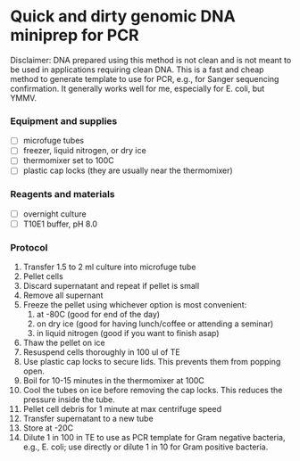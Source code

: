 # Quick and dirty genomic DNA miniprep for PCR

Disclaimer: DNA prepared using this method is not clean and is not meant to be used in applications requiring clean DNA. This is a fast and cheap method to generate template to use for PCR, e.g., for Sanger sequencing confirmation. It generally works well for me, especially for E. coli, but YMMV. 

### Equipment and supplies

- [ ] microfuge tubes
- [ ] freezer, liquid nitrogen, or dry ice
- [ ] thermomixer set to 100C
- [ ] plastic cap locks (they are usually near the thermomixer)

### Reagents and materials

- [ ] overnight culture 
- [ ] T10E1 buffer, pH 8.0

### Protocol

1. Transfer 1.5 to 2 ml culture into microfuge tube
2. Pellet cells
3. Discard supernatant and repeat if pellet is small
4. Remove all supernant
5. Freeze the pellet using whichever option is most convenient:
    1. at -80C (good for end of the day)
    2. on dry ice (good for having lunch/coffee or attending a seminar)
    3. in liquid nitrogen (good if you want to finish asap)
6. Thaw the pellet on ice
7. Resuspend cells thoroughly in 100 ul of TE
8. Use plastic cap locks to secure lids. This prevents them from popping open.
9. Boil for 10-15 minutes in the thermomixer at 100C
10. Cool the tubes on ice before removing the cap locks. This reduces the pressure inside the tube.
11. Pellet cell debris for 1 minute at max centrifuge speed 
12. Transfer supernatant to a new tube
12. Store at -20C
13. Dilute 1 in 100 in TE to use as PCR template for Gram negative bacteria, e.g., E. coli; use directly or dilute 1 in 10 for Gram positive bacteria.


